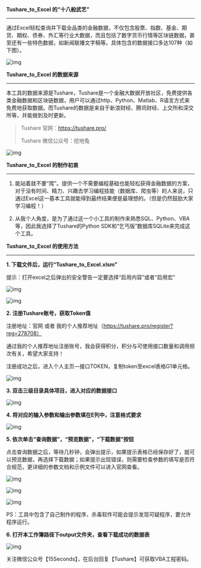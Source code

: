 **Tushare_to_Excel 的“十八般武艺”**

------



通过Excel轻松查询并下载全品类的金融数据，不仅包含股票、指数、基金、期货、期权、债券、外汇等行业大数据，而且包括了数字货币行情等区块链数据，甚至还有一些特色数据，如新闻联播文字稿等。具体包含的数据接口多达107种（如下图）。



![img](D:\github_nigo81\tools-for-auditor\18_金融数据下载工具\photo\1.png)



**Tushare_to_Excel 的数据来源**

------

 

本工具的数据来源是Tushare，Tushare是一个金融大数据开放社区，免费提供各类金融数据和区块链数据，用户可以通过http、Python、Matlab、R语言方式来免费地获取数据。而Tushare的数据是来自于新浪财经、腾讯财经、上交所和深交所等，并能做到及时更新。

> Tushare 官网：https://tushare.pro/   
>
> Tushare 微信公众号：挖地兔

![img](D:\github_nigo81\tools-for-auditor\18_金融数据下载工具\photo\0.png)



**Tushare_to_Excel 的制作初衷**

------



1. 能站着就不要“爬”。提供一个不需要编程基础也能轻松获得金融数据的方案，对于没有时间、精力、兴趣去学习编程技能（数据库、爬虫等）的人来说，只通过Excel这一基本工具就能得到最终结果便是最理想的。（但是仍然鼓励大家学习编程！）

2. 从我个人角度，是为了通过这一个小工具的制作来熟悉SQL、Python、VBA等，因此我选择了Tushare的Python SDK和“乞丐版”数据库SQLite来完成这个工具。



**Tushare_to_Excel 的使用方法**

------



**1. 下载文件后，运行“Tushare_to_Excel.xlsm”**

提示：打开excel之后弹出的安全警告一定要选择“启用内容”或者“启用宏”

![img](D:\github_nigo81\tools-for-auditor\18_金融数据下载工具\photo\3.png)

![img](D:\github_nigo81\tools-for-auditor\18_金融数据下载工具\photo\2.png)



**2. 注册Tushare账号，获取Token值**

注册地址：官网 或者 我的个人推荐地址（https://tushare.pro/register?reg=278708）

通过我的个人推荐地址注册账号，我会获得积分，积分与可使用接口数量和调用频次有关，希望大家支持！

注册成功之后，进入个人主页—接口TOKEN，复制token至excel表格G1单元格。

![img](D:\github_nigo81\tools-for-auditor\18_金融数据下载工具\photo\4.png)

 

**3. 双击三级目录具体项目，进入对应的数据接口**

![img](D:\github_nigo81\tools-for-auditor\18_金融数据下载工具\photo\5.png)

**4. 将对应的输入参数和输出参数填在E列中，注意格式要求**

![img](D:\github_nigo81\tools-for-auditor\18_金融数据下载工具\photo\6.png)

**5. 依次单击“查询数据”，“预览数据”，“下载数据”按钮**

点击查询数据之后，等待几秒钟，会弹出提示，如果提示表格已经保存好了，就可以预览数据，再选择下载数据；如果提示出现错误，则需要检查参数的填写是否符合规范，更详细的参数文档和示例文件可以进入官网查看。

![img](D:\github_nigo81\tools-for-auditor\18_金融数据下载工具\photo\7.png)

![img](D:\github_nigo81\tools-for-auditor\18_金融数据下载工具\photo\8.png)

![img](D:\github_nigo81\tools-for-auditor\18_金融数据下载工具\photo\9.png)

PS：工具中包含了自己制作的程序，杀毒软件可能会提示发现可疑程序，要允许程序运行。

**6. 打开本工作簿路径下output文件夹，查看下载成功的数据表**

![img](D:\github_nigo81\tools-for-auditor\18_金融数据下载工具\photo\10.png)

关注微信公众号【15Seconds】，在后台回复【Tushare】可获取VBA工程密码。

